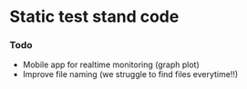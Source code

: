 # Static test stand code

### Todo
- Mobile app for realtime monitoring (graph plot)
- Improve file naming (we struggle to find files everytime!!)